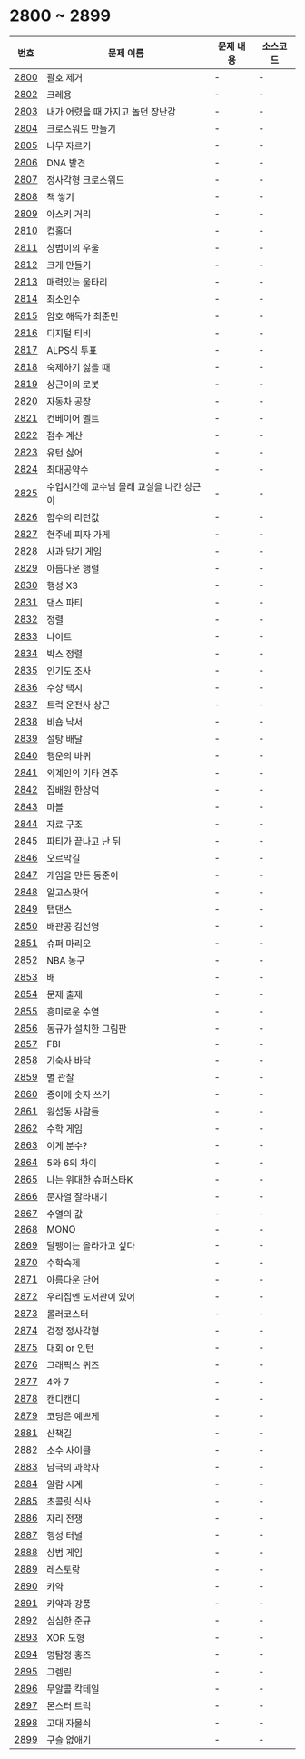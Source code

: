 # 2800 ~ 2899

번호 | 문제 이름 | 문제 내용 | 소스코드
--- | --- | --- | ---
[2800](https://www.acmicpc.net/problem/2800) | 괄호 제거 | - | -
[2802](https://www.acmicpc.net/problem/2802) | 크레용 | - | -
[2803](https://www.acmicpc.net/problem/2803) | 내가 어렸을 때 가지고 놀던 장난감 | - | -
[2804](https://www.acmicpc.net/problem/2804) | 크로스워드 만들기 | - | -
[2805](https://www.acmicpc.net/problem/2805) | 나무 자르기 | - | -
[2806](https://www.acmicpc.net/problem/2806) | DNA 발견 | - | -
[2807](https://www.acmicpc.net/problem/2807) | 정사각형 크로스워드 | - | -
[2808](https://www.acmicpc.net/problem/2808) | 책 쌓기 | - | -
[2809](https://www.acmicpc.net/problem/2809) | 아스키 거리 | - | -
[2810](https://www.acmicpc.net/problem/2810) | 컵홀더 | - | -
[2811](https://www.acmicpc.net/problem/2811) | 상범이의 우울 | - | -
[2812](https://www.acmicpc.net/problem/2812) | 크게 만들기 | - | -
[2813](https://www.acmicpc.net/problem/2813) | 매력있는 울타리 | - | -
[2814](https://www.acmicpc.net/problem/2814) | 최소인수 | - | -
[2815](https://www.acmicpc.net/problem/2815) | 암호 해독가 최준민 | - | -
[2816](https://www.acmicpc.net/problem/2816) | 디지털 티비 | - | -
[2817](https://www.acmicpc.net/problem/2817) | ALPS식 투표 | - | -
[2818](https://www.acmicpc.net/problem/2818) | 숙제하기 싫을 때 | - | -
[2819](https://www.acmicpc.net/problem/2819) | 상근이의 로봇 | - | -
[2820](https://www.acmicpc.net/problem/2820) | 자동차 공장 | - | -
[2821](https://www.acmicpc.net/problem/2821) | 컨베이어 벨트 | - | -
[2822](https://www.acmicpc.net/problem/2822) | 점수 계산 | - | -
[2823](https://www.acmicpc.net/problem/2823) | 유턴 싫어 | - | -
[2824](https://www.acmicpc.net/problem/2824) | 최대공약수 | - | -
[2825](https://www.acmicpc.net/problem/2825) | 수업시간에 교수님 몰래 교실을 나간 상근이 | - | -
[2826](https://www.acmicpc.net/problem/2826) | 함수의 리턴값 | - | -
[2827](https://www.acmicpc.net/problem/2827) | 현주네 피자 가게 | - | -
[2828](https://www.acmicpc.net/problem/2828) | 사과 담기 게임 | - | -
[2829](https://www.acmicpc.net/problem/2829) | 아름다운 행렬 | - | -
[2830](https://www.acmicpc.net/problem/2830) | 행성 X3 | - | -
[2831](https://www.acmicpc.net/problem/2831) | 댄스 파티 | - | -
[2832](https://www.acmicpc.net/problem/2832) | 정렬 | - | -
[2833](https://www.acmicpc.net/problem/2833) | 나이트 | - | -
[2834](https://www.acmicpc.net/problem/2834) | 박스 정렬 | - | -
[2835](https://www.acmicpc.net/problem/2835) | 인기도 조사 | - | -
[2836](https://www.acmicpc.net/problem/2836) | 수상 택시 | - | -
[2837](https://www.acmicpc.net/problem/2837) | 트럭 운전사 상근 | - | -
[2838](https://www.acmicpc.net/problem/2838) | 비숍 낙서 | - | -
[2839](https://www.acmicpc.net/problem/2839) | 설탕 배달 | - | -
[2840](https://www.acmicpc.net/problem/2840) | 행운의 바퀴 | - | -
[2841](https://www.acmicpc.net/problem/2841) | 외계인의 기타 연주 | - | -
[2842](https://www.acmicpc.net/problem/2842) | 집배원 한상덕 | - | -
[2843](https://www.acmicpc.net/problem/2843) | 마블 | - | -
[2844](https://www.acmicpc.net/problem/2844) | 자료 구조 | - | -
[2845](https://www.acmicpc.net/problem/2845) | 파티가 끝나고 난 뒤 | - | -
[2846](https://www.acmicpc.net/problem/2846) | 오르막길 | - | -
[2847](https://www.acmicpc.net/problem/2847) | 게임을 만든 동준이 | - | -
[2848](https://www.acmicpc.net/problem/2848) | 알고스팟어 | - | -
[2849](https://www.acmicpc.net/problem/2849) | 탭댄스 | - | -
[2850](https://www.acmicpc.net/problem/2850) | 배관공 김선영 | - | -
[2851](https://www.acmicpc.net/problem/2851) | 슈퍼 마리오 | - | -
[2852](https://www.acmicpc.net/problem/2852) | NBA 농구 | - | -
[2853](https://www.acmicpc.net/problem/2853) | 배 | - | -
[2854](https://www.acmicpc.net/problem/2854) | 문제 출제 | - | -
[2855](https://www.acmicpc.net/problem/2855) | 흥미로운 수열 | - | -
[2856](https://www.acmicpc.net/problem/2856) | 동규가 설치한 그림판 | - | -
[2857](https://www.acmicpc.net/problem/2857) | FBI | - | -
[2858](https://www.acmicpc.net/problem/2858) | 기숙사 바닥 | - | -
[2859](https://www.acmicpc.net/problem/2859) | 별 관찰 | - | -
[2860](https://www.acmicpc.net/problem/2860) | 종이에 숫자 쓰기 | - | -
[2861](https://www.acmicpc.net/problem/2861) | 원섭동 사람들 | - | -
[2862](https://www.acmicpc.net/problem/2862) | 수학 게임 | - | -
[2863](https://www.acmicpc.net/problem/2863) | 이게 분수? | - | -
[2864](https://www.acmicpc.net/problem/2864) | 5와 6의 차이 | - | -
[2865](https://www.acmicpc.net/problem/2865) | 나는 위대한 슈퍼스타K | - | -
[2866](https://www.acmicpc.net/problem/2866) | 문자열 잘라내기 | - | -
[2867](https://www.acmicpc.net/problem/2867) | 수열의 값 | - | -
[2868](https://www.acmicpc.net/problem/2868) | MONO | - | -
[2869](https://www.acmicpc.net/problem/2869) | 달팽이는 올라가고 싶다 | - | -
[2870](https://www.acmicpc.net/problem/2870) | 수학숙제 | - | -
[2871](https://www.acmicpc.net/problem/2871) | 아름다운 단어 | - | -
[2872](https://www.acmicpc.net/problem/2872) | 우리집엔 도서관이 있어 | - | -
[2873](https://www.acmicpc.net/problem/2873) | 롤러코스터 | - | -
[2874](https://www.acmicpc.net/problem/2874) | 검정 정사각형 | - | -
[2875](https://www.acmicpc.net/problem/2875) | 대회 or 인턴 | - | -
[2876](https://www.acmicpc.net/problem/2876) | 그래픽스 퀴즈 | - | -
[2877](https://www.acmicpc.net/problem/2877) | 4와 7 | - | -
[2878](https://www.acmicpc.net/problem/2878) | 캔디캔디 | - | -
[2879](https://www.acmicpc.net/problem/2879) | 코딩은 예쁘게 | - | -
[2881](https://www.acmicpc.net/problem/2881) | 산책길 | - | -
[2882](https://www.acmicpc.net/problem/2882) | 소수 사이클 | - | -
[2883](https://www.acmicpc.net/problem/2883) | 남극의 과학자 | - | -
[2884](https://www.acmicpc.net/problem/2884) | 알람 시계 | - | -
[2885](https://www.acmicpc.net/problem/2885) | 초콜릿 식사 | - | -
[2886](https://www.acmicpc.net/problem/2886) | 자리 전쟁 | - | -
[2887](https://www.acmicpc.net/problem/2887) | 행성 터널 | - | -
[2888](https://www.acmicpc.net/problem/2888) | 상범 게임 | - | -
[2889](https://www.acmicpc.net/problem/2889) | 레스토랑 | - | -
[2890](https://www.acmicpc.net/problem/2890) | 카약 | - | -
[2891](https://www.acmicpc.net/problem/2891) | 카약과 강풍 | - | -
[2892](https://www.acmicpc.net/problem/2892) | 심심한 준규 | - | -
[2893](https://www.acmicpc.net/problem/2893) | XOR 도형 | - | -
[2894](https://www.acmicpc.net/problem/2894) | 명탐정 홍즈 | - | -
[2895](https://www.acmicpc.net/problem/2895) | 그렘린 | - | -
[2896](https://www.acmicpc.net/problem/2896) | 무알콜 칵테일 | - | -
[2897](https://www.acmicpc.net/problem/2897) | 몬스터 트럭 | - | -
[2898](https://www.acmicpc.net/problem/2898) | 고대 자물쇠 | - | -
[2899](https://www.acmicpc.net/problem/2899) | 구슬 없애기 | - | -
